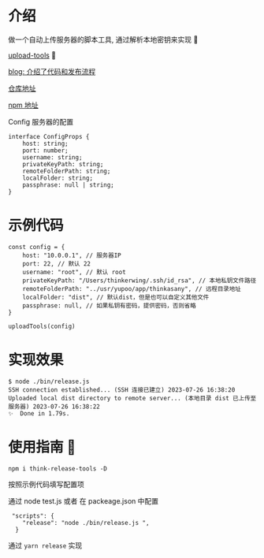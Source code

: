 # 介绍

做一个自动上传服务器的脚本工具, 通过解析本地密钥来实现 🔧

[upload-tools](https://www.npmjs.com/package/upload-tools) 🔗

[blog: 介绍了代码和发布流程](https://blog.csdn.net/daddykei/article/details/129497959?spm=1001.2014.3001.5502)

[仓库地址](https://github.com/thinkasany/release-tools)

[npm 地址](https://www.npmjs.com/package/think-release-tools)

Config 服务器的配置

```
interface ConfigProps {
    host: string;
    port: number;
    username: string;
    privateKeyPath: string;
    remoteFolderPath: string;
    localFolder: string;
    passphrase: null | string;
}
```

# 示例代码

```
const config = {
    host: "10.0.0.1", // 服务器IP
    port: 22, // 默认 22
    username: "root", // 默认 root
    privateKeyPath: "/Users/thinkerwing/.ssh/id_rsa", // 本地私钥文件路径
    remoteFolderPath: "../usr/yupoo/app/thinkasany", // 远程目录地址
    localFolder: "dist", // 默认dist，但是也可以自定义其他文件
    passphrase: null, // 如果私钥有密码，提供密码，否则省略
}

uploadTools(config)

```



# 实现效果

```
$ node ./bin/release.js
SSH connection established... (SSH 连接已建立) 2023-07-26 16:38:20
Uploaded local dist directory to remote server... (本地目录 dist 已上传至服务器) 2023-07-26 16:38:22
✨  Done in 1.79s.

```

# 使用指南 🧭

```
npm i think-release-tools -D
```

按照示例代码填写配置项

通过 node test.js 或者 在 packeage.json 中配置

```
 "scripts": {
    "release": "node ./bin/release.js ",
  }
```

通过 `yarn release` 实现
